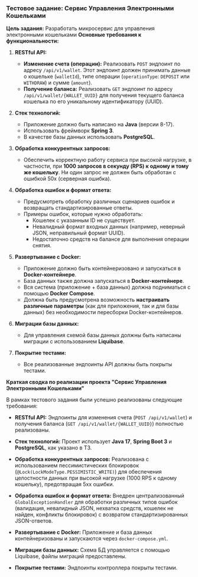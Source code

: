 ### Тестовое задание: Сервис Управления Электронными Кошельками

**Цель задания:**
Разработать микросервис для управления электронными кошельками
**Основные требования к функциональности:**

1.  **RESTful API:**
    * **Изменение счета (операции):** Реализовать `POST` эндпоинт по адресу `/api/v1/wallet`. Этот эндпоинт должен принимать данные о кошельке (`walletId`), типе операции (`operationType`: `DEPOSIT` или `WITHDRAW`) и сумме (`amount`).
    * **Получение баланса:** Реализовать `GET` эндпоинт по адресу `/api/v1/wallet/{WALLET_UUID}` для получения текущего баланса кошелька по его уникальному идентификатору (UUID).

2.  **Стек технологий:**
    * Приложение должно быть написано на **Java** (версии 8-17).
    * Использовать фреймворк **Spring 3**.
    * В качестве базы данных использовать **PostgreSQL**.

3.  **Обработка конкурентных запросов:**
    * Обеспечить корректную работу сервиса при высокой нагрузке, в частности, при **1000 запросов в секунду (RPS) к одному и тому же кошельку**. Ни один запрос не должен быть обработан с ошибкой 50x (серверная ошибка).

4.  **Обработка ошибок и формат ответа:**
    * Предусмотреть обработку различных сценариев ошибок и возвращать стандартизированные ответы.
    * Примеры ошибок, которые нужно обработать:
        * Кошелек с указанным ID не существует.
        * Невалидный формат входных данных (например, неверный JSON, неправильный формат UUID).
        * Недостаточно средств на балансе для выполнения операции снятия.

5.  **Развертывание с Docker:**
    * Приложение должно быть контейнеризовано и запускаться в **Docker-контейнере**.
    * База данных также должна запускаться в **Docker-контейнере**.
    * Вся система (приложение + база данных) должна подниматься с помощью **Docker Compose**.
    * Должна быть предусмотрена возможность **настраивать различные параметры** (как для приложения, так и для базы данных) без необходимости пересборки Docker-контейнеров.

6.  **Миграции базы данных:**
    * Для управления схемой базы данных должны быть написаны миграции с использованием **Liquibase**.

7.  **Покрытие тестами:**
    * Все реализованные эндпоинты API должны быть покрыты тестами.


**Краткая сводка по реализации проекта "Сервис Управления Электронными Кошельками"**

В рамках тестового задания были успешно реализованы следующие требования:

* **RESTful API:** Эндпоинты для изменения счета (`POST /api/v1/wallet`) и получения баланса (`GET /api/v1/wallet/{WALLET_UUID}`) полностью реализованы.

* **Стек технологий:** Проект использует **Java 17**, **Spring Boot 3** и **PostgreSQL**, как указано в ТЗ.

* **Обработка конкурентных запросов:** Реализована с использованием пессимистических блокировок (`@Lock(LockModeType.PESSIMISTIC_WRITE)`) для обеспечения целостности данных при высокой нагрузке (1000 RPS к одному кошельку), предотвращая 5xx ошибки.

* **Обработка ошибок и формат ответа:** Внедрен централизованный `GlobalExceptionHandler` для обработки различных типов ошибок (валидация, невалидный JSON, нехватка средств, кошелек не найден, конфликты блокировок) с возвратом стандартизированных JSON-ответов.

* **Развертывание с Docker:** Приложение и база данных контейнеризованы и запускаются через `docker-compose.yml`.

* **Миграции базы данных:** Схема БД управляется с помощью Liquibase, файлы миграций предоставлены.

* **Покрытие тестами:** Эндпоинты контроллера покрыты тестами.
